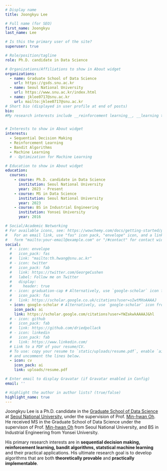 ```yaml
---
# Display name
title: Joongkyu Lee

# Full name (for SEO)
first_name: Joongkyu
last_name: Lee

# Is this the primary user of the site?
superuser: true

# Role/position/tagline
role: Ph.D. candidate in Data Science

# Organizations/Affiliations to show in About widget
organizations:
  - name: Graduate School of Data Science
    url: https://gsds.snu.ac.kr
  - name: Seoul National University
    url: https://www.snu.ac.kr/index.html
  - name: jklee0717@snu.ac.kr
    url: mailto:jklee0717@snu.ac.kr
# Short bio (displayed in user profile at end of posts)
bio: 
#My research interests include __reinforcement learning__, __learning theory__, __statistical machine learning__ and their applications.


# Interests to show in About widget
interests:
  - Sequential Decision Making
  - Reinforcement Learning 
  - Bandit Algorithms
  - Machine Learning
  # - Optimization for Machine Learning

# Education to show in About widget
education:
  courses:
    - course: Ph.D. candidate in Data Science
      institution: Seoul National University
      year: 2023 - Present
    - course: MS in Data Science
      institution: Seoul National University
      year: 2023
    - course: BS in Industrial Engineering
      institution: Yonsei University
      year: 2016

# Social/Academic Networking
# For available icons, see: https://wowchemy.com/docs/getting-started/page-builder/#icons
#   For an email link, use "fas" icon pack, "envelope" icon, and a link in the
#   form "mailto:your-email@example.com" or "/#contact" for contact widget.
social:
  # - icon: envelope
  #   icon_pack: fas
  #   link: "mailto:th.hwang@snu.ac.kr"
  # - icon: twitter
  #   icon_pack: fab
  #   link: https://twitter.com/GeorgeCushen
  #   label: Follow me on Twitter
  #   display:
  #     header: true
  # - icon: graduation-cap # Alternatively, use `google-scholar` icon from `ai` icon pack
  #   icon_pack: fas
  #   link: https://scholar.google.co.uk/citations?user=sIwtMXoAAAAJ
  - icon: google-scholar # Alternatively, use `google-scholar` icon from `ai` icon pack
    icon_pack: ai
    link: https://scholar.google.com/citations?user=YWZakwkAAAAJ&hl   
  # - icon: github
  #   icon_pack: fab
  #   link: https://github.com/driedpollack
  # - icon: linkedin
  #   icon_pack: fab
  #   link: https://www.linkedin.com/
  # Link to a PDF of your resume/CV.
  # To use: copy your resume to `static/uploads/resume.pdf`, enable `ai` icons in `params.yaml`,
  # and uncomment the lines below.
  - icon: cv
    icon_pack: ai
    link: uploads/resume.pdf

# Enter email to display Gravatar (if Gravatar enabled in Config)
email: ''

# Highlight the author in author lists? (true/false)
highlight_name: true
---
```


Joongkyu Lee is a Ph.D. candidate in the [Graduate School of Data Science](https://gsds.snu.ac.kr) at [Seoul National University](https://www.snu.ac.kr/), under the supervision of Prof. [Min-hwan Oh](https://minoh.io).
He received MS in the Graduate School of Data Science under the supervison of Prof. [Min-hwan Oh](https://minoh.io) from Seoul National University, and BS in Industrial Engineering from Yonsei University.

His primary research interests are in **sequential decision making, reinforcement learning, bandit algorithms, statstical machine learning** and their practical applications. 
His ultimate research goal is to develop algorithms that are both **theoretically provable** and **practically implementable**.


<!-- {{< icon name="download" pack="fas" >}} Download my {{< staticref "uploads/demo_resume.pdf" "newtab" >}}resumé{{< /staticref >}}. -->
